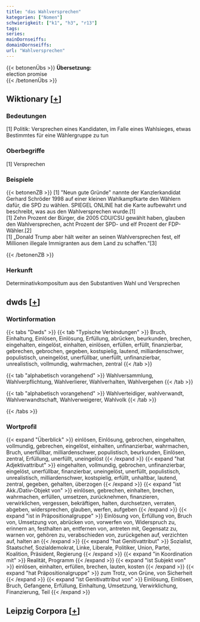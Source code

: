 ```yaml
---
title: "das Wahlversprechen"
kategorien: ["Nomen"]
schwierigkeit: ["k1", "h3", "r13"]
tags:
series:
mainDornseiffs:
domainDornseiffs:
url: "Wahlversprechen"
---
```


{{< betonenÜbs >}}
**Übersetzung:**  
election promise  
{{< /betonenÜbs >}}

## Wiktionary [[+](https://de.wiktionary.org/wiki/Wahlversprechen)]

### Bedeutungen
[1] Politik: Versprechen eines Kandidaten, im Falle eines Wahlsieges, etwas Bestimmtes für eine Wählergruppe zu tun  

### Oberbegriffe
[1] Versprechen  

### Beispiele
{{< betonenZB >}}
[1] "Neun gute Gründe" nannte der Kanzlerkandidat Gerhard Schröder 1998 auf einer kleinen Wahlkampfkarte den Wählern dafür, die SPD zu wählen. SPIEGEL ONLINE hat die Karte aufbewahrt und beschreibt, was aus den Wahlversprechen wurde.[1]  
[1] Zehn Prozent der Bürger, die 2005 CDU/CSU gewählt haben, glauben den Wahlversprechen, acht Prozent der SPD- und elf Prozent der FDP-Wähler.[2]  
[1] „Donald Trump aber hält weiter an seinen Wahlversprechen fest, elf Millionen illegale Immigranten aus dem Land zu schaffen.“[3]  

{{< /betonenZB >}}
### Herkunft
Determinativkompositum aus den Substantiven Wahl und Versprechen  



## dwds [[+](https://www.dwds.de/wb/Wahlversprechen)]

### Wortinformation
{{< tabs "Dwds" >}}
{{< tab "Typische Verbindungen" >}}
Bruch, Einhaltung, Einlösen, Einlösung, Erfüllung, abrücken, beurkunden, brechen, eingehalten, eingelöst, einhalten, einlösen, erfüllen, erfüllt, finanzierbar, gebrechen, gebrochen, gegeben, kostspielig, lautend, milliardenschwer, populistisch, uneingelöst, unerfüllbar, unerfüllt, unfinanzierbar, unrealistisch, vollmundig, wahrmachen, zentral
{{< /tab >}}

{{< tab "alphabetisch vorangehend" >}}
Wahlversammlung, Wahlverpflichtung, Wahlverlierer, Wahlverhalten, Wahlvergehen
{{< /tab >}}

{{< tab "alphabetisch vorangehend" >}}
Wahlverteidiger, wahlverwandt, Wahlverwandtschaft, Wahlverweigerer, Wahlvolk
{{< /tab >}}

{{< /tabs >}}

### Wortprofil
{{< expand "Überblick" >}} einlösen, Einlösung, gebrochen, eingehalten, vollmundig, gebrechen, eingelöst, einhalten, unfinanzierbar, wahrmachen, Bruch, unerfüllbar, milliardenschwer, populistisch, beurkunden, Einlösen, zentral, Erfüllung, unerfüllt, uneingelöst {{< /expand >}}
{{< expand "hat Adjektivattribut" >}} eingehalten, vollmundig, gebrochen, unfinanzierbar, eingelöst, unerfüllbar, finanzierbar, uneingelöst, unerfüllt, populistisch, unrealistisch, milliardenschwer, kostspielig, erfüllt, unhaltbar, lautend, zentral, gegeben, gehalten, überzogen {{< /expand >}}
{{< expand "ist Akk./Dativ-Objekt von" >}} einlösen, gebrechen, einhalten, brechen, wahrmachen, erfüllen, umsetzen, zurücknehmen, finanzieren, verwirklichen, vergessen, bekräftigen, halten, durchsetzen, verraten, abgeben, widersprechen, glauben, werfen, aufgeben {{< /expand >}}
{{< expand "ist in Präpositionalgruppe" >}} Einlösung von, Erfüllung von, Bruch von, Umsetzung von, abrücken von, vorwerfen von, Widerspruch zu, erinnern an, festhalten an, entfernen von, antreten mit, Gegensatz zu, warnen vor, gehören zu, verabschieden von, zurückgehen auf, verzichten auf, halten an {{< /expand >}}
{{< expand "hat Genitivattribut" >}} Sozialist, Staatschef, Sozialdemokrat, Linke, Liberale, Politiker, Union, Partei, Koalition, Präsident, Regierung {{< /expand >}}
{{< expand "in Koordination mit" >}} Realität, Programm {{< /expand >}}
{{< expand "ist Subjekt von" >}} einlösen, einhalten, erfüllen, brechen, lauten, kosten {{< /expand >}}
{{< expand "hat Präpositionalgruppe" >}} zum Trotz, von Grüne, von Sicherheit {{< /expand >}}
{{< expand "ist Genitivattribut von" >}} Einlösung, Einlösen, Bruch, Gefangene, Erfüllung, Einhaltung, Umsetzung, Verwirklichung, Finanzierung, Teil {{< /expand >}}

## Leipzig Corpora [[+](https://corpora.uni-leipzig.de/en/res?word=Wahlversprechen&corpusId=deu_newscrawl-public_2018)]

